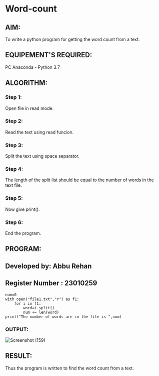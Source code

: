 # Word-count
## AIM:
To write a python program for getting the word count from a text.
## EQUIPEMENT'S REQUIRED: 
PC
Anaconda - Python 3.7
## ALGORITHM: 
### Step 1:
Open file in read mode.
### Step 2: 
 Read the text using read funcion.
### Step 3: 
Split the text using space separator.
### Step 4:  
The length of the split list should be equal to the number of words in the text file.
### Step 5: 
Now give print().
### Step 6: 
End the program.
## PROGRAM:
## Developed by: Abbu Rehan
## Register Number : 23010259
```
num=0
with open("file1.txt","r") as f1:
    for i in f1:
        word=i.split()
        num += len(word)
print("The number of words are in the file is ",num)
```
### OUTPUT:
![Screenshot (159)](https://github.com/Abburehan/Word-count/assets/138849336/921e303e-049d-4332-8fd0-cb9eb242e472)

## RESULT:
Thus the program is written to find the word count from a text.

